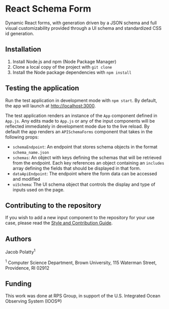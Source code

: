 # React Schema Form

Dynamic React forms, with generation driven by a JSON schema and full visual customizability
provided through a UI schema and standardized CSS id generation.

## Installation
1. Install Node.js and npm (Node Package Manager)
2. Clone a local copy of the project with `git clone`
3. Install the Node package dependencies with `npm install`

## Testing the application
Run the test application in development mode with `npm start`.
By default, the app will launch at [http://localhost:3000](http://localhost:3000).

The test application renders an instance of the `App` component defined in `App.js`.
Any edits made to `App.js` or any of the input components will be reflected immediately
in development mode due to the live reload.  By default the app renders an `APISchemaForms`
component that takes in the following props:
- `schemaEndpoint`: An endpoint that stores schema objects in the format `schema_name.json`
- `schemas`: An object with keys defining the schemas that will be retrieved from the
  endpoint.  Each key references an object containing an `includes` array defining the fields
  that should be displayed in that form.
- `dataApiEndpoint`: The endpoint where the form data can be accessed and modified
- `uiSchema`: The UI schema object that controls the display and type of inputs used on the page.

## Contributing to the repository
If you wish to add a new input component to the repository for your use case, please read the
[Style and Contribution Guide](CONTRIBUTING.md).

## Authors
Jacob Polatty<sup>1</sup>

<sup>1</sup> Computer Science Department, Brown University, 115 Waterman Street, Providence, RI 02912

## Funding
This work was done at RPS Group, in support of the U.S. Integrated Ocean Observing System (IOOS®)